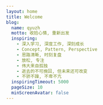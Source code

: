 ```yaml
---
layout: home
title: Welcome
blog:
  name: qyuzh
  motto: 收拾心情, 重新出发
  inspiring:
    - 深入学习, 深度工作, 深刻成长
    - Concept, Pattern, Perspective
    - 思路清晰, 时刻复盘
    - 放松, 专注
    - 伟大来自孤独
    - 逝去的不可挽回, 但未来还可改变
    - 不骄不躁, 不卑不亢
  inspiringTimeout: 5000
  pageSize: 10
  minScreenAvatar: false
---
```

